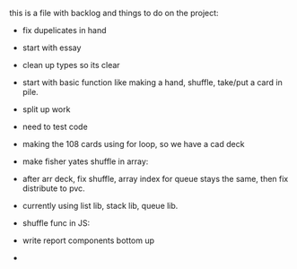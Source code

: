 this is a file with backlog and things to do on the project:


- fix dupelicates in hand
- start with essay
- clean up types so its clear 
- start with basic function like making a hand, shuffle, take/put a card in pile.
- split up work
- need to test code
- making the 108 cards using for loop, so we have a cad deck


- make fisher yates shuffle in array:
- after arr deck, fix shuffle, array index for queue stays the same, then fix distribute to pvc.
- currently using list lib, stack lib, queue lib. 


- shuffle func in JS: 
- write report components bottom up
- 
